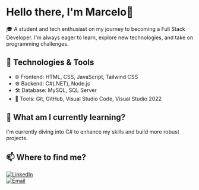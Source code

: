 # Hello there, I'm Marcelo👋

🎓 A student and tech enthusiast on my journey to becoming a Full Stack Developer. I'm always eager to learn, explore new technologies, and take on programming challenges.

## 🚀 Technologies & Tools  
- 🌐 Frontend: HTML, CSS, JavaScript, Tailwind CSS  
- ⚙️ Backend: C#(.NET), Node.js
- 🛠️ Database: MySQL, SQL Server  
- 🔧 Tools: Git, GitHub, Visual Studio Code, Visual Studio 2022  

## 📌 What am I currently learning?  
I'm currently diving into C# to enhance my skills and build more robust projects.  

## 📫 Where to find me?  
[![LinkedIn](https://img.shields.io/badge/LinkedIn-0077B5?style=for-the-badge&logo=linkedin&logoColor=white)](https://www.linkedin.com/in/marcelo-cambraia-villela-180860313/)  
[![Email](https://img.shields.io/badge/Email-D14836?style=for-the-badge&logo=gmail&logoColor=white)](mailto:marcelocambraiav@gmail.com)  
  


<!--
**MarceloCambraia/MarceloCambraia** is a ✨ _special_ ✨ repository because its `README.md` (this file) appears on your GitHub profile.

Here are some ideas to get you started:

- 🔭 I’m currently working on ...
- 🌱 I’m currently learning ...
- 👯 I’m looking to collaborate on ...
- 🤔 I’m looking for help with ...
- 💬 Ask me about ...
- 📫 How to reach me: ...
- 😄 Pronouns: ...
- ⚡ Fun fact: ...
-->
